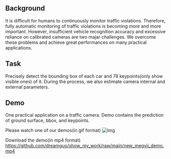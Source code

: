 
## Background
It is difficult for humans to continuously monitor traffic violations. Therefore, fully automatic monitoring of traffic violations is becoming more and more important. However, insufficient vehicle recognition accuracy and excessive reliance on calibrated cameras are two majar challenges. We overcome these problems and achieve great performances on many practical applications.

## Task
Precisely detect the bounding box of each car and 78 keypoints(only show visible ones) of it.
During the process, we also estimate camera internal and external parameters.

## Demo
One practical application on a traffic camera.
Demo contains the prediction of ground surface, bbox, and keypoints.

Please watch one of our demos(in gif format)
![img](https://github.com/dreamguo/show_my_work/blob/main/new_megvii_demo.gif)

Download the demo(in mp4 format)
https://github.com/dreamguo/show_my_work/raw/main/new_megvii_demo.mp4
